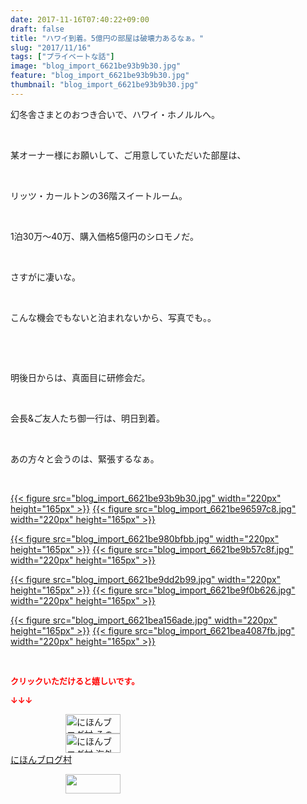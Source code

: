 ```yaml
---
date: 2017-11-16T07:40:22+09:00
draft: false
title: "ハワイ到着。5億円の部屋は破壊力あるなぁ。"
slug: "2017/11/16"
tags: ["プライベートな話"]
image: "blog_import_6621be93b9b30.jpg"
feature: "blog_import_6621be93b9b30.jpg"
thumbnail: "blog_import_6621be93b9b30.jpg"
---
```

<p>幻冬舎さまとのおつき合いで、ハワイ・ホノルルへ。</p><p> </p><p>某オーナー様にお願いして、ご用意していただいた部屋は、</p><p> </p><p>リッツ・カールトンの36階スイートルーム。</p><p> </p><p>1泊30万〜40万、購入価格5億円のシロモノだ。</p><p> </p><p>さすがに凄いな。</p><p> </p><p>こんな機会でもないと泊まれないから、写真でも。。</p><p> </p><p> </p><p>明後日からは、真面目に研修会だ。</p><p> </p><p>会長&amp;ご友人たち御一行は、明日到着。</p><p> </p><p>あの方々と会うのは、緊張するなぁ。</p><p> </p><p><a href="blog_import_6621be93b9b30.jpg">{{< figure src="blog_import_6621be93b9b30.jpg" width="220px" height="165px" >}}</a> <a href="blog_import_6621be96597c8.jpg">{{< figure src="blog_import_6621be96597c8.jpg" width="220px" height="165px" >}}</a></p><p><a href="blog_import_6621be980bfbb.jpg">{{< figure src="blog_import_6621be980bfbb.jpg" width="220px" height="165px" >}}</a> <a href="blog_import_6621be9b57c8f.jpg">{{< figure src="blog_import_6621be9b57c8f.jpg" width="220px" height="165px" >}}</a></p><p><a href="blog_import_6621be9dd2b99.jpg">{{< figure src="blog_import_6621be9dd2b99.jpg" width="220px" height="165px" >}}</a> <a href="blog_import_6621be9f0b626.jpg">{{< figure src="blog_import_6621be9f0b626.jpg" width="220px" height="165px" >}}</a></p><p><a href="blog_import_6621bea156ade.jpg">{{< figure src="blog_import_6621bea156ade.jpg" width="220px" height="165px" >}}</a> <a href="blog_import_6621bea4087fb.jpg">{{< figure src="blog_import_6621bea4087fb.jpg" width="220px" height="165px" >}}</a></p><p> </p><p><font color="#ff0000" size="2"><strong>クリックいただけると嬉しいです。</strong></font></p><p><font color="#ff0000" size="2"><strong>↓↓↓</strong></font></p><p><a href="ranking.html?p_cid=01260127" id="&amp;blogmura_banner" target="_blank"><img alt="にほんブログ村 その他生活ブログ 不動産投資へ" border="0" height="31" src="data:image/svg+xml;charset=utf-8,%3Csvg%20xmlns%3D%22http%3A%2F%2Fwww.w3.org%2F2000%2Fsvg%22%20title%3D%22Placeholder%20for%20Images%22%20role%3D%22presentation%22%20viewBox%3D%220%200%2088%2031%22%20%2F%3E" width="88" data-src="https://img-proxy.blog-video.jp/images?url=http%3A%2F%2Flife.blogmura.com%2Fhudousantoushi%2Fimg%2Fhudousantoushi88_31.gif" style="aspect-ratio: auto 88 / 31;"/><noscript><img alt="にほんブログ村 その他生活ブログ 不動産投資へ" border="0" height="31" src="https://img-proxy.blog-video.jp/images?url=http%3A%2F%2Flife.blogmura.com%2Fhudousantoushi%2Fimg%2Fhudousantoushi88_31.gif" width="88"></noscript></a><br/><a href="ranking.html?p_cid=01260127" target="_blank"><img alt="にほんブログ村 海外生活ブログ バリ島情報へ" border="0" height="31" src="data:image/svg+xml;charset=utf-8,%3Csvg%20xmlns%3D%22http%3A%2F%2Fwww.w3.org%2F2000%2Fsvg%22%20title%3D%22Placeholder%20for%20Images%22%20role%3D%22presentation%22%20viewBox%3D%220%200%2088%2031%22%20%2F%3E" width="88" data-src="https://img-proxy.blog-video.jp/images?url=http%3A%2F%2Foverseas.blogmura.com%2Fbali%2Fimg%2Fbali88_31.gif" style="aspect-ratio: auto 88 / 31;"/><noscript><img alt="にほんブログ村 海外生活ブログ バリ島情報へ" border="0" height="31" src="https://img-proxy.blog-video.jp/images?url=http%3A%2F%2Foverseas.blogmura.com%2Fbali%2Fimg%2Fbali88_31.gif" width="88"></noscript></a><br/><a href="ranking.html?p_cid=01260127" target="_blank">にほんブログ村</a></p><p><a href="link.php?1804582" title="人気ブログランキングへ"><img border="0" height="31" src="data:image/svg+xml;charset=utf-8,%3Csvg%20xmlns%3D%22http%3A%2F%2Fwww.w3.org%2F2000%2Fsvg%22%20title%3D%22Placeholder%20for%20Images%22%20role%3D%22presentation%22%20viewBox%3D%220%200%2088%2031%22%20%2F%3E" width="88" data-src="https://blog.with2.net/img/banner/banner_22.gif" style="aspect-ratio: auto 88 / 31;"/><noscript><img border="0" height="31" src="https://blog.with2.net/img/banner/banner_22.gif" width="88"></noscript></a></p>

